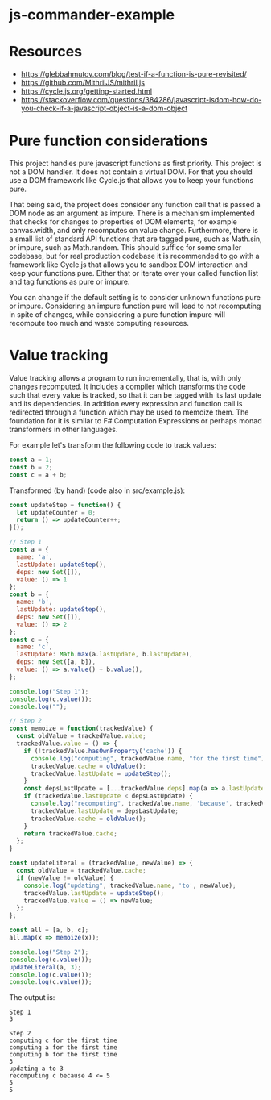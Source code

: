 # js-commander-example

# Resources
 - https://glebbahmutov.com/blog/test-if-a-function-is-pure-revisited/
 - https://github.com/MithrilJS/mithril.js
 - https://cycle.js.org/getting-started.html
 - https://stackoverflow.com/questions/384286/javascript-isdom-how-do-you-check-if-a-javascript-object-is-a-dom-object

# Pure function considerations

This project handles pure javascript functions as first priority. This project
is not a DOM handler. It does not contain a virtual DOM. For that you should
use a DOM framework like Cycle.js that allows you to keep your functions pure.

That being said, the project does consider any function call that is passed a
DOM node as an argument as impure. There is a mechanism implemented that checks
for changes to properties of DOM elements, for example canvas.width, and only
recomputes on value change. Furthermore, there is a small list of standard
API functions that are tagged pure, such as Math.sin, or impure, such as
Math.random. This should suffice for some smaller codebase, but for real
production codebase it is recommended to go with a framework like Cycle.js
that allows you to sandbox DOM interaction and keep your functions pure.
Either that or iterate over your called function list and tag functions as
pure or impure.

You can change if the default setting is to consider unknown functions pure or
impure. Considering an impure function pure will lead to not recomputing in
spite of changes, while considering a pure function impure will recompute too
much and waste computing resources.

# Value tracking

Value tracking allows a program to run incrementally, that is, with only
changes recomputed. It includes a compiler which transforms the code such that
every value is tracked, so that it can be tagged with its last update and its
dependencies. In addition every expression and function call is redirected
through a function which may be used to memoize them. The foundation for it is
similar to F# Computation Expressions or perhaps monad transformers in other
languages.

For example let's transform the following code to track values:

```javascript
const a = 1;
const b = 2;
const c = a + b;
```

Transformed (by hand) (code also in src/example.js):

```javascript
const updateStep = function() {
  let updateCounter = 0;
  return () => updateCounter++;
}();

// Step 1
const a = {
  name: 'a',
  lastUpdate: updateStep(),
  deps: new Set([]),
  value: () => 1
};
const b = {
  name: 'b',
  lastUpdate: updateStep(),
  deps: new Set([]),
  value: () => 2
};
const c = {
  name: 'c',
  lastUpdate: Math.max(a.lastUpdate, b.lastUpdate),
  deps: new Set([a, b]),
  value: () => a.value() + b.value(),
};

console.log("Step 1");
console.log(c.value());
console.log("");

// Step 2
const memoize = function(trackedValue) {
  const oldValue = trackedValue.value;
  trackedValue.value = () => {
    if (!trackedValue.hasOwnProperty('cache')) {
      console.log("computing", trackedValue.name, "for the first time");
      trackedValue.cache = oldValue();
      trackedValue.lastUpdate = updateStep();
    }
    const depsLastUpdate = [...trackedValue.deps].map(a => a.lastUpdate).reduce((a, b) => Math.max(a, b), 0);
    if (trackedValue.lastUpdate < depsLastUpdate) {
      console.log("recomputing", trackedValue.name, 'because', trackedValue.lastUpdate, '<=', depsLastUpdate);
      trackedValue.lastUpdate = depsLastUpdate;
      trackedValue.cache = oldValue();
    }
    return trackedValue.cache;
  };
}

const updateLiteral = (trackedValue, newValue) => {
  const oldValue = trackedValue.cache;
  if (newValue != oldValue) {
    console.log("updating", trackedValue.name, 'to', newValue);
    trackedValue.lastUpdate = updateStep();
    trackedValue.value = () => newValue;
  };
};

const all = [a, b, c];
all.map(x => memoize(x));

console.log("Step 2");
console.log(c.value());
updateLiteral(a, 3);
console.log(c.value());
console.log(c.value());
```

The output is:
```
Step 1
3

Step 2
computing c for the first time
computing a for the first time
computing b for the first time
3
updating a to 3
recomputing c because 4 <= 5
5
5
```
